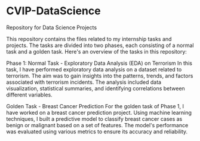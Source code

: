 # CVIP-DataScience
Repository for Data Science Projects

This repository contains the files related to my internship tasks and projects. The tasks are divided into two phases, each consisting of a normal task and a golden task. Here's an overview of the tasks in this repository:

Phase 1:
Normal Task - Exploratory Data Analysis (EDA) on Terrorism
In this task, I have performed exploratory data analysis on a dataset related to terrorism. The aim was to gain insights into the patterns, trends, and factors associated with terrorism incidents. The analysis included data visualization, statistical summaries, and identifying correlations between different variables.

Golden Task - Breast Cancer Prediction
For the golden task of Phase 1, I have worked on a breast cancer prediction project. Using machine learning techniques, I built a predictive model to classify breast cancer cases as benign or malignant based on a set of features. The model's performance was evaluated using various metrics to ensure its accuracy and reliability.
